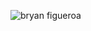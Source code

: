 ![bryan figueroa](https://user-images.githubusercontent.com/98832757/199359963-7782e969-c235-4001-8001-9d99b30aa7cf.png)
